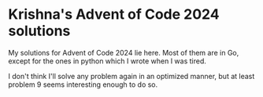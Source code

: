 # Krishna's Advent of Code 2024 solutions

My solutions for Advent of Code 2024 lie here.
Most of them are in Go, except for the ones in python which I wrote when I was tired.

I don't think I'll solve any problem again in an optimized manner, but at least problem 9 seems interesting enough to do so.

